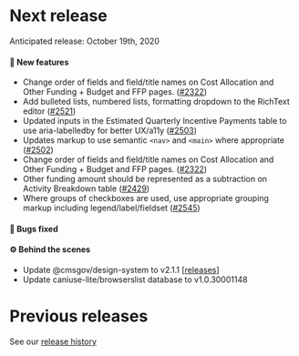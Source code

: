 # Next release

Anticipated release: October 19th, 2020

#### 🚀 New features

- Change order of fields and field/title names on Cost Allocation and Other Funding + Budget and FFP pages. ([#2322])
- Add bulleted lists, numbered lists, formatting dropdown to the RichText editor ([#2521])
- Updated inputs in the Estimated Quarterly Incentive Payments table to use aria-labelledby for better UX/a11y ([#2503])
- Updates markup to use semantic `<nav>` and `<main>` where appropriate ([#2502])
- Change order of fields and field/title names on Cost Allocation and Other Funding + Budget and FFP pages. ([#2322])
- Other funding amount should be represented as a subtraction on Activity Breakdown table ([#2429])
- Where groups of checkboxes are used, use appropriate grouping markup including legend/label/fieldset ([#2545])

#### 🐛 Bugs fixed


#### ⚙️ Behind the scenes

- Update @cmsgov/design-system to v2.1.1 [[releases](https://github.com/CMSgov/design-system/releases)]
- Update caniuse-lite/browserslist database to v1.0.30001148

# Previous releases

See our [release history](https://github.com/CMSgov/eAPD/releases)

[#2322]: https://github.com/CMSgov/eAPD/issues/2322
[#2521]: https://github.com/CMSgov/eAPD/issues/2521
[#2503]: https://github.com/CMSgov/eAPD/issues/2503
[#2502]: https://github.com/CMSgov/eAPD/issues/2502
[#2322]: https://github.com/CMSgov/eAPD/issues/2322
[#2429]: https://github.com/CMSgov/eAPD/issues/2429
[#2545]: https://github.com/CMSgov/eAPD/issues/2545
